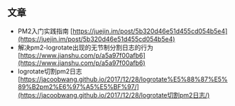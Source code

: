 ## 文章

* PM2入门实践指南 [https://juejin.im/post/5b320d46e51d455cd054b5e4](https://juejin.im/post/5b320d46e51d455cd054b5e4)
* 解决pm2-logrotate出现的无节制分割日志的行为 [https://www.jianshu.com/p/a5a97f00afb6](https://www.jianshu.com/p/a5a97f00afb6)
* logrotate切割pm2日志 [https://jacoobwang.github.io/2017/12/28/logrotate%E5%88%87%E5%89%B2pm2%E6%97%A5%E5%BF%97/](https://jacoobwang.github.io/2017/12/28/logrotate切割pm2日志/)



